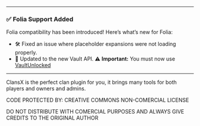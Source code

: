 
---

### ✅ Folia Support Added

Folia compatibility has been introduced!
Here’s what’s new for Folia:

* 🛠️ Fixed an issue where placeholder expansions were not loading properly.
* 🔄 Updated to the new Vault API.
  ⚠️ **Important:** You must now use [VaultUnlocked](https://github.com/TheNewEconomy/VaultUnlockedAPI)

---







ClansX is the perfect clan plugin for you, 
it brings many tools for both players and 
owners and admins. 


CODE PROTECTED BY:
CREATIVE COMMONS NON-COMERCIAL LICENSE

DO NOT DISTRIBUTE WITH COMERCIAL PURPOSES AND ALWAYS GIVE CREDITS TO THE ORIGINAL AUTHOR
